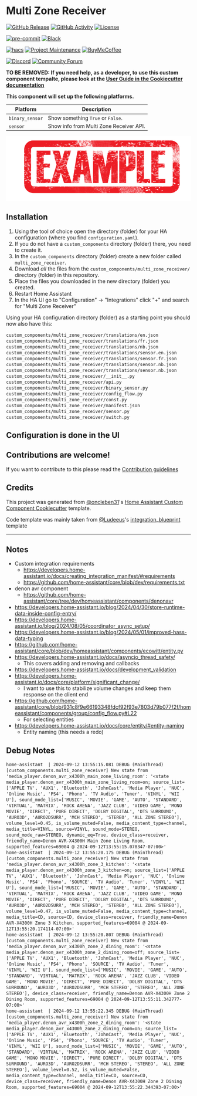 # Multi Zone Receiver

[![GitHub Release][releases-shield]][releases]
[![GitHub Activity][commits-shield]][commits]
[![License][license-shield]](LICENSE)

[![pre-commit][pre-commit-shield]][pre-commit]
[![Black][black-shield]][black]

[![hacs][hacsbadge]][hacs]
[![Project Maintenance][maintenance-shield]][user_profile]
[![BuyMeCoffee][buymecoffeebadge]][buymecoffee]

[![Discord][discord-shield]][discord]
[![Community Forum][forum-shield]][forum]

**TO BE REMOVED: If you need help, as a developer, to use this custom component tempalte,
please look at the [User Guide in the Cookiecutter documentation](https://cookiecutter-homeassistant-custom-component.readthedocs.io/en/stable/quickstart.html)**

**This component will set up the following platforms.**

| Platform        | Description                             |
| --------------- | --------------------------------------- |
| `binary_sensor` | Show something `True` or `False`.       |
| `sensor`        | Show info from Multi Zone Receiver API. |

![example][exampleimg]

## Installation

1. Using the tool of choice open the directory (folder) for your HA configuration (where you find `configuration.yaml`).
2. If you do not have a `custom_components` directory (folder) there, you need to create it.
3. In the `custom_components` directory (folder) create a new folder called `multi_zone_receiver`.
4. Download _all_ the files from the `custom_components/multi_zone_receiver/` directory (folder) in this repository.
5. Place the files you downloaded in the new directory (folder) you created.
6. Restart Home Assistant
7. In the HA UI go to "Configuration" -> "Integrations" click "+" and search for "Multi Zone Receiver"

Using your HA configuration directory (folder) as a starting point you should now also have this:

```text
custom_components/multi_zone_receiver/translations/en.json
custom_components/multi_zone_receiver/translations/fr.json
custom_components/multi_zone_receiver/translations/nb.json
custom_components/multi_zone_receiver/translations/sensor.en.json
custom_components/multi_zone_receiver/translations/sensor.fr.json
custom_components/multi_zone_receiver/translations/sensor.nb.json
custom_components/multi_zone_receiver/translations/sensor.nb.json
custom_components/multi_zone_receiver/__init__.py
custom_components/multi_zone_receiver/api.py
custom_components/multi_zone_receiver/binary_sensor.py
custom_components/multi_zone_receiver/config_flow.py
custom_components/multi_zone_receiver/const.py
custom_components/multi_zone_receiver/manifest.json
custom_components/multi_zone_receiver/sensor.py
custom_components/multi_zone_receiver/switch.py
```

## Configuration is done in the UI

<!---->

## Contributions are welcome!

If you want to contribute to this please read the [Contribution guidelines](CONTRIBUTING.md)

## Credits

This project was generated from [@oncleben31](https://github.com/oncleben31)'s [Home Assistant Custom Component Cookiecutter](https://github.com/oncleben31/cookiecutter-homeassistant-custom-component) template.

Code template was mainly taken from [@Ludeeus](https://github.com/ludeeus)'s [integration_blueprint][integration_blueprint] template

---

[integration_blueprint]: https://github.com/custom-components/integration_blueprint
[black]: https://github.com/psf/black
[black-shield]: https://img.shields.io/badge/code%20style-black-000000.svg?style=for-the-badge
[buymecoffee]: https://www.buymeacoffee.com/jzucker2
[buymecoffeebadge]: https://img.shields.io/badge/buy%20me%20a%20coffee-donate-yellow.svg?style=for-the-badge
[commits-shield]: https://img.shields.io/github/commit-activity/y/jzucker2/multi-zone-receiver.svg?style=for-the-badge
[commits]: https://github.com/jzucker2/multi-zone-receiver/commits/main
[hacs]: https://hacs.xyz
[hacsbadge]: https://img.shields.io/badge/HACS-Custom-orange.svg?style=for-the-badge
[discord]: https://discord.gg/Qa5fW2R
[discord-shield]: https://img.shields.io/discord/330944238910963714.svg?style=for-the-badge
[exampleimg]: example.png
[forum-shield]: https://img.shields.io/badge/community-forum-brightgreen.svg?style=for-the-badge
[forum]: https://community.home-assistant.io/
[license-shield]: https://img.shields.io/github/license/jzucker2/multi-zone-receiver.svg?style=for-the-badge
[maintenance-shield]: https://img.shields.io/badge/maintainer-%40jzucker2-blue.svg?style=for-the-badge
[pre-commit]: https://github.com/pre-commit/pre-commit
[pre-commit-shield]: https://img.shields.io/badge/pre--commit-enabled-brightgreen?style=for-the-badge
[releases-shield]: https://img.shields.io/github/release/jzucker2/multi-zone-receiver.svg?style=for-the-badge
[releases]: https://github.com/jzucker2/multi-zone-receiver/releases
[user_profile]: https://github.com/jzucker2

## Notes

- Custom integration requirements
  - https://developers.home-assistant.io/docs/creating_integration_manifest/#requirements
  - https://github.com/home-assistant/core/blob/dev/requirements.txt
- denon avr component
  - https://github.com/home-assistant/core/tree/dev/homeassistant/components/denonavr
- https://developers.home-assistant.io/blog/2024/04/30/store-runtime-data-inside-config-entry/
- https://developers.home-assistant.io/blog/2024/08/05/coordinator_async_setup/
- https://developers.home-assistant.io/blog/2024/05/01/improved-hass-data-typing
- https://github.com/home-assistant/core/blob/dev/homeassistant/components/ecowitt/entity.py
- https://developers.home-assistant.io/docs/asyncio_thread_safety/
  - This covers adding and removing and callbacks
- https://developers.home-assistant.io/docs/development_validation
- https://developers.home-assistant.io/docs/core/platform/significant_change/
  - I want to use this to stabilize volume changes and keep them response on the client end
- https://github.com/home-assistant/core/blob/931c8f9e66193348fdcf92f93e7803d79b077f2f/homeassistant/components/group/config_flow.py#L22
  - For selecting entities
- https://developers.home-assistant.io/docs/core/entity/#entity-naming
  - Entity naming (this needs a redo)

## Debug Notes

```
home-assistant  | 2024-09-12 13:55:15.081 DEBUG (MainThread) [custom_components.multi_zone_receiver] New state from 'media_player.denon_avr_x4300h_main_zone_living_room': '<state media_player.denon_avr_x4300h_main_zone_living_room=on; source_list=['APPLE TV', 'AUX1', 'Bluetooth', 'JohnCast', 'Media Player', 'NUC', 'Online Music', 'PS4', 'Phono', 'TV Audio', 'Tuner', 'VINYL', 'WII U'], sound_mode_list=['MUSIC', 'MOVIE', 'GAME', 'AUTO', 'STANDARD', 'VIRTUAL', 'MATRIX', 'ROCK ARENA', 'JAZZ CLUB', 'VIDEO GAME', 'MONO MOVIE', 'DIRECT', 'PURE DIRECT', 'DOLBY DIGITAL', 'DTS SURROUND', 'AURO3D', 'AURO2DSURR', 'MCH STEREO', 'STEREO', 'ALL ZONE STEREO'], volume_level=0.45, is_volume_muted=False, media_content_type=channel, media_title=VINYL, source=VINYL, sound_mode=STEREO, sound_mode_raw=STEREO, dynamic_eq=True, device_class=receiver, friendly_name=Denon AVR-X4300H Main Zone Living Room, supported_features=69004 @ 2024-09-12T13:55:15.078347-07:00>'
home-assistant  | 2024-09-12 13:55:20.175 DEBUG (MainThread) [custom_components.multi_zone_receiver] New state from 'media_player.denon_avr_x4300h_zone_3_kitchen': '<state media_player.denon_avr_x4300h_zone_3_kitchen=on; source_list=['APPLE TV', 'AUX1', 'Bluetooth', 'JohnCast', 'Media Player', 'NUC', 'Online Music', 'PS4', 'Phono', 'SOURCE', 'TV Audio', 'Tuner', 'VINYL', 'WII U'], sound_mode_list=['MUSIC', 'MOVIE', 'GAME', 'AUTO', 'STANDARD', 'VIRTUAL', 'MATRIX', 'ROCK ARENA', 'JAZZ CLUB', 'VIDEO GAME', 'MONO MOVIE', 'DIRECT', 'PURE DIRECT', 'DOLBY DIGITAL', 'DTS SURROUND', 'AURO3D', 'AURO2DSURR', 'MCH STEREO', 'STEREO', 'ALL ZONE STEREO'], volume_level=0.47, is_volume_muted=False, media_content_type=channel, media_title=CD, source=CD, device_class=receiver, friendly_name=Denon AVR-X4300H Zone 3 Kitchen, supported_features=69004 @ 2024-09-12T13:55:20.174114-07:00>'
home-assistant  | 2024-09-12 13:55:20.807 DEBUG (MainThread) [custom_components.multi_zone_receiver] New state from 'media_player.denon_avr_x4300h_zone_2_dining_room': '<state media_player.denon_avr_x4300h_zone_2_dining_room=off; source_list=['APPLE TV', 'AUX1', 'Bluetooth', 'JohnCast', 'Media Player', 'NUC', 'Online Music', 'PS4', 'Phono', 'SOURCE', 'TV Audio', 'Tuner', 'VINYL', 'WII U'], sound_mode_list=['MUSIC', 'MOVIE', 'GAME', 'AUTO', 'STANDARD', 'VIRTUAL', 'MATRIX', 'ROCK ARENA', 'JAZZ CLUB', 'VIDEO GAME', 'MONO MOVIE', 'DIRECT', 'PURE DIRECT', 'DOLBY DIGITAL', 'DTS SURROUND', 'AURO3D', 'AURO2DSURR', 'MCH STEREO', 'STEREO', 'ALL ZONE STEREO'], device_class=receiver, friendly_name=Denon AVR-X4300H Zone 2 Dining Room, supported_features=69004 @ 2024-09-12T13:55:11.342777-07:00>'
home-assistant  | 2024-09-12 13:55:22.345 DEBUG (MainThread) [custom_components.multi_zone_receiver] New state from 'media_player.denon_avr_x4300h_zone_2_dining_room': '<state media_player.denon_avr_x4300h_zone_2_dining_room=on; source_list=['APPLE TV', 'AUX1', 'Bluetooth', 'JohnCast', 'Media Player', 'NUC', 'Online Music', 'PS4', 'Phono', 'SOURCE', 'TV Audio', 'Tuner', 'VINYL', 'WII U'], sound_mode_list=['MUSIC', 'MOVIE', 'GAME', 'AUTO', 'STANDARD', 'VIRTUAL', 'MATRIX', 'ROCK ARENA', 'JAZZ CLUB', 'VIDEO GAME', 'MONO MOVIE', 'DIRECT', 'PURE DIRECT', 'DOLBY DIGITAL', 'DTS SURROUND', 'AURO3D', 'AURO2DSURR', 'MCH STEREO', 'STEREO', 'ALL ZONE STEREO'], volume_level=0.52, is_volume_muted=False, media_content_type=channel, media_title=CD, source=CD, device_class=receiver, friendly_name=Denon AVR-X4300H Zone 2 Dining Room, supported_features=69004 @ 2024-09-12T13:55:22.344393-07:00>'
```
